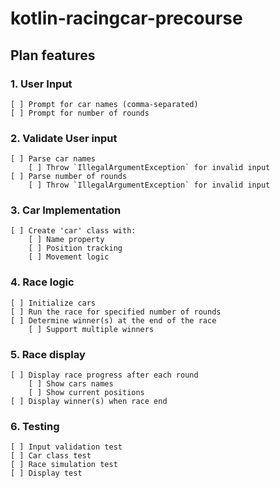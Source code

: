 # kotlin-racingcar-precourse

## Plan features

### 1. User Input
	[ ] Prompt for car names (comma-separated)
	[ ] Prompt for number of rounds

### 2. Validate User input
	[ ] Parse car names
		[ ] Throw `IllegalArgumentException` for invalid input
	[ ] Parse number of rounds
		[ ] Throw `IllegalArgumentException` for invalid input

### 3. Car Implementation
	[ ] Create 'car' class with:
		[ ] Name property
		[ ] Position tracking
		[ ] Movement logic

### 4. Race logic
	[ ] Initialize cars
	[ ] Run the race for specified number of rounds
	[ ] Determine winner(s) at the end of the race
		[ ] Support multiple winners

### 5. Race display
	[ ]	Display race progress after each round
		[ ] Show cars names
		[ ] Show current positions
	[ ] Display winner(s) when race end

### 6. Testing
	[ ] Input validation test
	[ ] Car class test
	[ ] Race simulation test
	[ ] Display test